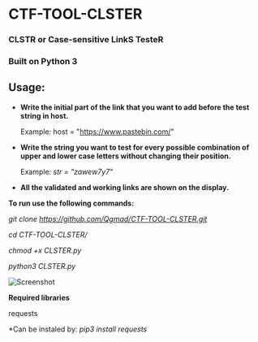 # CTF-TOOL-CLSTER
### CLSTR or Case-sensitive LinkS TesteR

### Built on Python 3


## Usage:
* **Write the initial part of the link that you want to add before the test string in host.**
   
   Example:
   host = "https://www.pastebin.com/"    
 
 
* **Write the string you want to test for every possible combination of upper and lower case letters without changing their position.**
   
   Example:
   _str = "zawew7y7"_


* **All the validated and working links are shown on the display.**

**To run use the following commands:**

_git clone https://github.com/Qgmad/CTF-TOOL-CLSTER.git_

_cd CTF-TOOL-CLSTER/_

_chmod +x CLSTER.py_

_python3 CLSTER.py_


![Screenshot](https://drive.google.com/file/d/1PIWxTFSZSGBNW9z44RjED0fwkjt8pFco)

**Required libraries**

requests

*Can be instaled by:
   _pip3 install requests_

